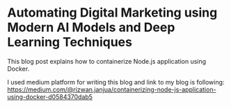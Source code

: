 # Automating Digital Marketing using Modern AI Models and Deep Learning Techniques
This blog post explains how to containerize Node.js application using Docker.

I used medium platform for writing this blog and link to my blog is following:
https://medium.com/@rizwan.janjua/containerizing-node-js-application-using-docker-d0584370dab5

